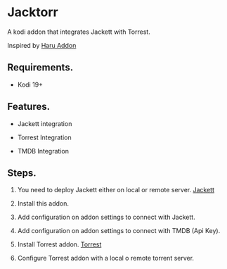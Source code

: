
# Jacktorr

A kodi addon that integrates Jackett with Torrest. 

Inspired by [Haru Addon](https://github.com/pikdum/plugin.video.haru)

## Requirements.

- Kodi 19+

## Features.

- Jackett integration

- Torrest Integration

- TMDB Integration

## Steps.

1. You need to deploy Jackett either on local or remote server. [Jackett](https://github.com/Jackett/Jackett)

2. Install this addon.

2. Add configuration on addon settings to connect with Jackett.

3. Add configuration on addon settings to connect with TMDB (Api Key).

3. Install Torrest addon. [Torrest](https://github.com/i96751414/plugin.video.torrest)

4. Configure Torrest addon with a local o remote torrent server.
